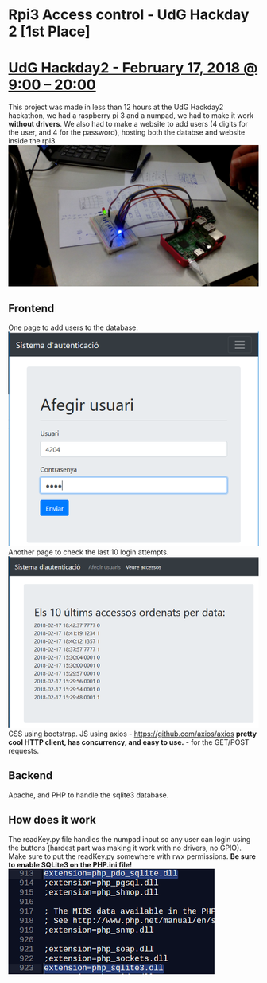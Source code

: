 # Rpi3 Access control - UdG Hackday 2 [1st Place]
# [UdG Hackday2 - February 17, 2018 @ 9:00 – 20:00](http://hackday.udg.edu/)
This project was made in less than 12 hours at the UdG Hackday2 hackathon,
we had a raspberry pi 3 and a numpad, we had to make it work <b>without drivers</b>.
We also had to make a website to add users (4 digits for the user, and 4 for the password),
hosting both the databse and website inside the rpi3.
<br>
<img src="img_repo/0.jpg">
## Frontend
One page to add users to the database.
<br>
<img src="img_repo/1.PNG">
<br>
Another page to check the last 10 login attempts.
<br>
<img src="img_repo/2.PNG">
<br>
CSS using bootstrap. 
JS using axios - https://github.com/axios/axios <b>pretty cool HTTP client, has concurrency, and easy to use.</b> - for the GET/POST requests.

## Backend
Apache, and PHP to handle the sqlite3 database.

## How does it work
The readKey.py file handles the numpad input so any user can login using the buttons 
(hardest part was making it work with no drivers, no GPIO).
Make sure to put the readKey.py somewhere with rwx permissions.
<b>Be sure to enable SQLite3 on the PHP.ini file!</b>
<br>
<img src="img_repo/3.PNG">
